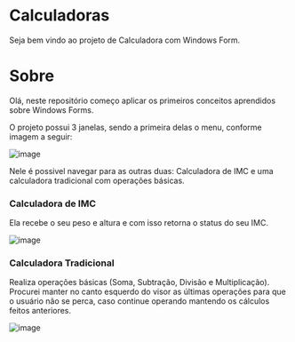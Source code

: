 # Calculadoras
Seja bem vindo ao projeto de Calculadora com Windows Form.
 
# Sobre
Olá, neste repositório começo aplicar os primeiros conceitos aprendidos sobre Windows Forms.

O projeto possui 3 janelas, sendo a primeira delas o menu, conforme imagem a seguir:

![image](https://user-images.githubusercontent.com/38474570/184463140-b67f890c-19b2-4bfa-a378-b58182177993.png)

Nele é possivel navegar para as outras duas: Calculadora de IMC e  uma calculadora tradicional com operações básicas. 

### Calculadora de IMC
Ela recebe o seu peso e altura e com isso retorna o status do seu IMC.

![image](https://user-images.githubusercontent.com/38474570/184463200-c5d60d37-069c-4e1f-b888-705779b3c3e0.png)



### Calculadora Tradicional
Realiza operações básicas (Soma, Subtração, Divisão e Multiplicação).
Procurei manter no canto esquerdo do visor as últimas operações para que o usuário não se perca, caso continue operando mantendo os cálculos feitos anteriores. 
 
![image](https://user-images.githubusercontent.com/38474570/184463280-39ecdb99-43b4-4c8a-b746-2bdd7ecc7508.png)



